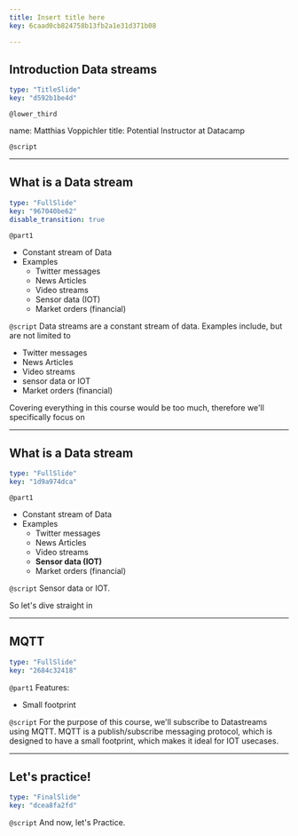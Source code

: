 ```yaml
---
title: Insert title here
key: 6caad0cb824758b13fb2a1e31d371b08

---
```

## Introduction Data streams

```yaml
type: "TitleSlide"
key: "d592b1be4d"
```

`@lower_third`

name: Matthias Voppichler
title: Potential Instructor at Datacamp


`@script`



---
## What is a Data stream

```yaml
type: "FullSlide"
key: "967040be62"
disable_transition: true
```

`@part1`
* Constant stream of Data
* Examples
  * Twitter messages
  * News Articles
  * Video streams
  * Sensor data (IOT)
  * Market orders (financial)


`@script`
Data streams are a constant stream of data.
Examples include, but are not limited to
  * Twitter messages
  * News Articles
  * Video streams
  * sensor data or IOT
  * Market orders (financial)

Covering everything in this course would be too much, therefore we'll specifically focus on


---
## What is a Data stream

```yaml
type: "FullSlide"
key: "1d9a974dca"
```

`@part1`
* Constant stream of Data
* Examples
  * Twitter messages
  * News Articles
  * Video streams
  * **Sensor data (IOT)**
  * Market orders (financial)


`@script`
Sensor data or IOT. 

So let's dive straight in


---
## MQTT

```yaml
type: "FullSlide"
key: "2684c32418"
```

`@part1`
Features: 
* Small footprint


`@script`
For the purpose of this course, we'll subscribe to Datastreams using MQTT.
MQTT is a publish/subscribe messaging protocol, which is designed to have a small footprint, which makes it ideal for IOT usecases.


---
## Let's practice!

```yaml
type: "FinalSlide"
key: "dcea8fa2fd"
```

`@script`
And now, let's Practice.

